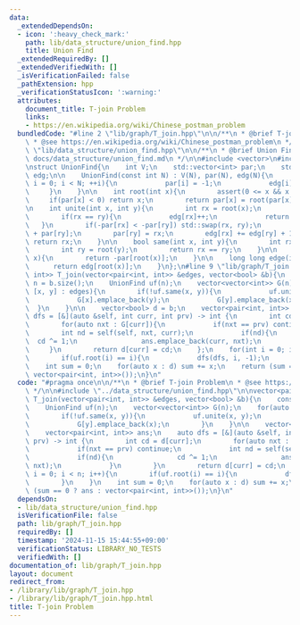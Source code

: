 ```yaml
---
data:
  _extendedDependsOn:
  - icon: ':heavy_check_mark:'
    path: lib/data_structure/union_find.hpp
    title: Union Find
  _extendedRequiredBy: []
  _extendedVerifiedWith: []
  _isVerificationFailed: false
  _pathExtension: hpp
  _verificationStatusIcon: ':warning:'
  attributes:
    document_title: T-join Problem
    links:
    - https://en.wikipedia.org/wiki/Chinese_postman_problem
  bundledCode: "#line 2 \"lib/graph/T_join.hpp\"\n\n/**\n * @brief T-join Problem\n\
    \ * @see https://en.wikipedia.org/wiki/Chinese_postman_problem\n */\n\n#line 2\
    \ \"lib/data_structure/union_find.hpp\"\n\n/**\n * @brief Union Find\n * @docs\
    \ docs/data_structure/union_find.md\n */\n\n#include <vector>\n#include <cassert>\n\
    \nstruct UnionFind{\n    int V;\n    std::vector<int> par;\n    std::vector<int>\
    \ edg;\n\n    UnionFind(const int N) : V(N), par(N), edg(N){\n        for(int\
    \ i = 0; i < N; ++i){\n            par[i] = -1;\n            edg[i] = 0;\n   \
    \     }\n    }\n\n    int root(int x){\n        assert(0 <= x && x < V);\n   \
    \     if(par[x] < 0) return x;\n        return par[x] = root(par[x]);\n    }\n\
    \n    int unite(int x, int y){\n        int rx = root(x);\n        int ry = root(y);\n\
    \        if(rx == ry){\n            edg[rx]++;\n            return rx;\n     \
    \   }\n        if(-par[rx] < -par[ry]) std::swap(rx, ry);\n        par[rx] = par[rx]\
    \ + par[ry];\n        par[ry] = rx;\n        edg[rx] += edg[ry] + 1;\n       \
    \ return rx;\n    }\n\n    bool same(int x, int y){\n        int rx = root(x);\n\
    \        int ry = root(y);\n        return rx == ry;\n    }\n\n    long long size(int\
    \ x){\n        return -par[root(x)];\n    }\n\n    long long edge(int x){\n  \
    \      return edg[root(x)];\n    }\n};\n#line 9 \"lib/graph/T_join.hpp\"\n\nvector<pair<int,\
    \ int>> T_join(vector<pair<int, int>> &edges, vector<bool> &b){\n    const int\
    \ n = b.size();\n    UnionFind uf(n);\n    vector<vector<int>> G(n);\n    for(auto\
    \ [x, y] : edges){\n        if(!uf.same(x, y)){\n            uf.unite(x, y);\n\
    \            G[x].emplace_back(y);\n            G[y].emplace_back(x);\n      \
    \  }\n    }\n\n    vector<bool> d = b;\n    vector<pair<int, int>> ans;\n    auto\
    \ dfs = [&](auto &self, int curr, int prv) -> int {\n        int cd = d[curr];\n\
    \        for(auto nxt : G[curr]){\n            if(nxt == prv) continue;\n    \
    \        int nd = self(self, nxt, curr);\n            if(nd){\n              \
    \  cd ^= 1;\n                ans.emplace_back(curr, nxt);\n            }\n   \
    \     }\n        return d[curr] = cd;\n    };\n    for(int i = 0; i < n; i++){\n\
    \        if(uf.root(i) == i){\n            dfs(dfs, i, -1);\n        }\n    }\n\
    \    int sum = 0;\n    for(auto x : d) sum += x;\n    return (sum == 0 ? ans :\
    \ vector<pair<int, int>>());\n}\n"
  code: "#pragma once\n\n/**\n * @brief T-join Problem\n * @see https://en.wikipedia.org/wiki/Chinese_postman_problem\n\
    \ */\n\n#include \"../data_structure/union_find.hpp\"\n\nvector<pair<int, int>>\
    \ T_join(vector<pair<int, int>> &edges, vector<bool> &b){\n    const int n = b.size();\n\
    \    UnionFind uf(n);\n    vector<vector<int>> G(n);\n    for(auto [x, y] : edges){\n\
    \        if(!uf.same(x, y)){\n            uf.unite(x, y);\n            G[x].emplace_back(y);\n\
    \            G[y].emplace_back(x);\n        }\n    }\n\n    vector<bool> d = b;\n\
    \    vector<pair<int, int>> ans;\n    auto dfs = [&](auto &self, int curr, int\
    \ prv) -> int {\n        int cd = d[curr];\n        for(auto nxt : G[curr]){\n\
    \            if(nxt == prv) continue;\n            int nd = self(self, nxt, curr);\n\
    \            if(nd){\n                cd ^= 1;\n                ans.emplace_back(curr,\
    \ nxt);\n            }\n        }\n        return d[curr] = cd;\n    };\n    for(int\
    \ i = 0; i < n; i++){\n        if(uf.root(i) == i){\n            dfs(dfs, i, -1);\n\
    \        }\n    }\n    int sum = 0;\n    for(auto x : d) sum += x;\n    return\
    \ (sum == 0 ? ans : vector<pair<int, int>>());\n}\n"
  dependsOn:
  - lib/data_structure/union_find.hpp
  isVerificationFile: false
  path: lib/graph/T_join.hpp
  requiredBy: []
  timestamp: '2024-11-15 15:44:55+09:00'
  verificationStatus: LIBRARY_NO_TESTS
  verifiedWith: []
documentation_of: lib/graph/T_join.hpp
layout: document
redirect_from:
- /library/lib/graph/T_join.hpp
- /library/lib/graph/T_join.hpp.html
title: T-join Problem
---
```

